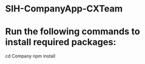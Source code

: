 # SIH-CompanyApp-CXTeam

# Run the following commands to install required packages:
cd Company
npm install
